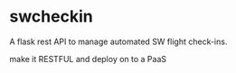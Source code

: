 swcheckin
=========

A flask rest API to manage automated SW flight check-ins.


make it RESTFUL and deploy on to a PaaS
